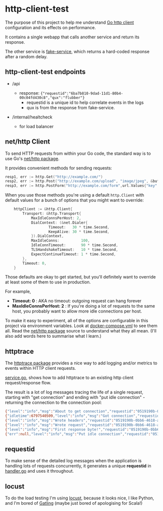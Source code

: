 # http-client-test

The purpose of this project to help me understand [Go http client](https://golang.org/pkg/net/http/) configuration and its effects on performance.

It contains a single webapp that calls another service and return its response.

The other service is [fake-service](https://github.com/johnmuth/fake-service), which returns a hard-coded response after a random delay.

## http-client-test endpoints

- /api
    - response: `{"requestid":"6ba7b810-9dad-11d1-80b4-00c04fd430c8","qux":"flubber"}`
        - requestid is a unique id to help correlate events in the logs
        - qux is from the response from fake-service. 
        
- /internal/healtcheck
    - for load balancer
    
## net/http Client

To send HTTP requests from within your Go code, the standard way is to use Go's [net/http package](https://golang.org/pkg/net/http/).

It provides convenient methods for sending requests:

```go
resp1, err := http.Get("http://example.com/")
resp2, err := http.Post("http://example.com/upload", "image/jpeg", &buf)
resp3, err := http.PostForm("http://example.com/form",url.Values{"key": {"Value"}, "id": {"123"}})
```

When you use those methods you're using a default `http.Client` with default values for a bunch of options that you might want to override:

```go
	httpClient := &http.Client{
		Transport: &http.Transport{
			MaxIdleConnsPerHost: 2,
			DialContext: (&net.Dialer{
        			Timeout:   30 * time.Second,
		        	KeepAlive: 30 * time.Second,
			}).DialContext,
			MaxIdleConns:          100,
			IdleConnTimeout:       90 * time.Second,
			TLSHandshakeTimeout:   10 * time.Second,
			ExpectContinueTimeout: 1 * time.Second,
		},
		Timeout: 0,
	}
```

Those defaults are okay to get started, but you'll definitely want to override at least some of them to use in production.

For example,

* **Timeout: 0** : AKA no timeout: outgoing request can hang forever
* **MaxIdleConnsPerHost: 2** : If you're doing a lot of requests to the same host, you probably want to allow more idle connections per host.

To make it easy to experiment, all of the options are configurable in this project via environment variables. Look at [docker-compose.yml](docker-compose.yml) to see them all. Read the [net/http package](https://golang.org/pkg/net/http/) source to understand what they all mean. (I'll also add words here to summarise what I learn.)

## httptrace

The [httptrace package](https://golang.org/pkg/net/http/httptrace) provides a nice way to add logging and/or metrics to events within HTTP client requests.

[service.go](service.go), shows how to add httptrace to an existing http client request/response flow.

The result is a lot of log messages tracing the life of a single request, starting with "get connection" and ending with "put idle connection" - returning the connection to the connection pool:

```bash
{"level":"info","msg":"About to get connection","requestid":"0519190b-0bb6-4618-a974-7492776b40d9","time":"2017-09-03T13:13:26.283405633Z"}
{"idletime":6797540509,"level":"info","msg":"Got connection","requestid":"0519190b-0bb6-4618-a974-7492776b40d9","reused":true,"time":"2017-09-03T13:13:26.283481947Z","wasidle":true}
{"level":"info","msg":"Wrote headers","requestid":"0519190b-0bb6-4618-a974-7492776b40d9","time":"2017-09-03T13:13:26.28354208Z"}
{"level":"info","msg":"Wrote request","requestid":"0519190b-0bb6-4618-a974-7492776b40d9","time":"2017-09-03T13:13:26.28358753Z"}
{"level":"info","msg":"First response byte!","requestid":"0519190b-0bb6-4618-a974-7492776b40d9","time":"2017-09-03T13:13:26.284466249Z"}
{"err":null,"level":"info","msg":"Put idle connection","requestid":"0519190b-0bb6-4618-a974-7492776b40d9","time":"2017-09-03T13:13:26.285229498Z"}
```

## requestid

To make sense of the detailed log messages when the application is handling lots of requests concurrently, it generates a unique **requestid** in [handler.go](handler.go) and uses it throughout.


## locust

To do the load testing I'm using [locust](http://locust.io), because it looks nice, I like Python, and I'm bored of [Gatling](http://gatling.io) (maybe just bored of apologising for Scala!)




